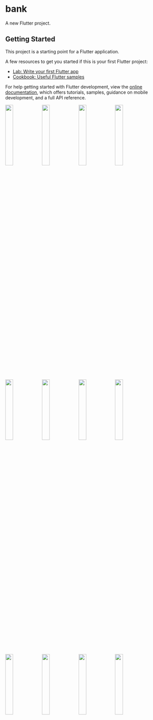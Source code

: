 # bank

A new Flutter project.

## Getting Started

This project is a starting point for a Flutter application.

A few resources to get you started if this is your first Flutter project:

- [Lab: Write your first Flutter app](https://docs.flutter.dev/get-started/codelab)
- [Cookbook: Useful Flutter samples](https://docs.flutter.dev/cookbook)

For help getting started with Flutter development, view the
[online documentation](https://docs.flutter.dev/), which offers tutorials,
samples, guidance on mobile development, and a full API reference.
<p>
<img src="https://user-images.githubusercontent.com/114645045/218450742-e243e1e8-5e28-4a54-bacd-a3062cc00c7c.jpeg"width=22%,height=35%>
<img src="https://user-images.githubusercontent.com/114645045/218450888-975a2f1a-c3d9-47f6-825c-20faec419959.jpeg"width=22%,height=35%>
<img src="https://user-images.githubusercontent.com/114645045/218450952-d583537e-006d-4432-9253-f468ccb08177.jpeg"width=22%,height=35%>
<img src="https://user-images.githubusercontent.com/114645045/218451031-87f021c0-0225-4117-9f89-d1611ffcf67e.jpeg"width=22%,height=35%>
<img src="https://user-images.githubusercontent.com/114645045/218451108-69788b25-336c-46d9-8169-3082ad89cfe9.jpeg"width=22%,height=35%>
<img src="https://user-images.githubusercontent.com/114645045/218451181-ab97fb20-cc54-443c-811d-6f845b407c60.jpeg"width=22%,height=35%>
<img src="https://user-images.githubusercontent.com/114645045/218451250-d2ea61c6-992f-4aef-aafd-21298366ccc1.jpeg"width=22%,height=35%>
<img src="(https://user-images.githubusercontent.com/114645045/218451351-7083fe07-2e90-42c7-99fd-8030e581db3d.jpeg"width=22%,height=35%>
<img src="https://user-images.githubusercontent.com/114645045/218451405-89dc7559-a239-4366-92e2-dcd2e7aac1fc.jpeg"width=22%,height=35%>
<img src="https://user-images.githubusercontent.com/114645045/218451498-e2a968a6-47f6-4e48-a2b7-5c53e159a4d5.jpeg"width=22%,height=35%>
<img src="https://user-images.githubusercontent.com/114645045/218451533-3f2a0920-c32f-4d4f-8307-8deb39ceff60.jpeg"width=22%,height=35%>
<img src="https://user-images.githubusercontent.com/114645045/218451599-eb2e9662-9677-4ca4-a100-7472f288401e.jpeg"width=22%,height=35%>
<p>
